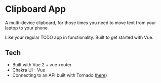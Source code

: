 # Clipboard App

A multi-device clipboard, for those times you need to move text from your laptop to your phone.

Like your regular TODO app in functionality. Built to get started with Vue.


## Tech
+ Built with Vue 2 + vue-router
+ Chakra UI - Vue
+ Connecting to an API built with Tornado ([here](http://github.com/wrecodde/clipboard-api))
